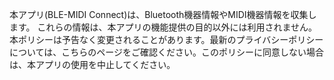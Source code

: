本アプリ(BLE-MIDI Connect)は、Bluetooth機器情報やMIDI機器情報を収集します。
これらの情報は、本アプリの機能提供の目的以外には利用されません。
本ポリシーは予告なく変更されることがあります。最新のプライバシーポリシーについては、こちらのページをご確認ください。このポリシーに同意しない場合は、本アプリの使用を中止してください。
